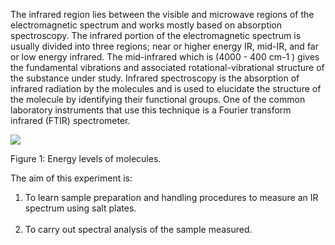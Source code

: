 The infrared region lies between the visible and microwave regions of the electromagnetic spectrum and works mostly based on absorption spectroscopy. The infrared portion of the electromagnetic spectrum is usually divided into three regions; near or higher energy IR, mid-IR, and far or low energy infrared. The mid-infrared which is (4000 - 400 cm-1 ) gives the fundamental vibrations and associated rotational-vibrational structure of the substance under study. Infrared spectroscopy is the absorption of infrared radiation by the molecules and is used to elucidate the structure of the molecule by identifying their functional groups. One of the common laboratory instruments that use this technique is a Fourier transform infrared (FTIR) spectrometer.

<image src="images/figure1_exp6.gif">

Figure 1: Energy levels of molecules.

The aim of this experiment is:

1. To learn sample preparation and handling procedures to measure an IR spectrum using salt plates.<br></br>
2. To carry out spectral analysis of the sample measured.
